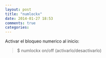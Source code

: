 ```yaml
---
layout: post
title: "numlockx"
date: 2014-01-27 18:53
comments: true
categories: 
---
```

Activar el bloqueo numerico al inicio:

>$ numlockx on/off  (activarlo/desactivarlo)

